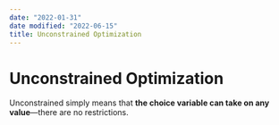 ```yaml
---
date: "2022-01-31"
date modified: "2022-06-15"
title: Unconstrained Optimization
---
```


# Unconstrained Optimization
Unconstrained simply means that **the choice variable can take on any value**—there are no restrictions.
